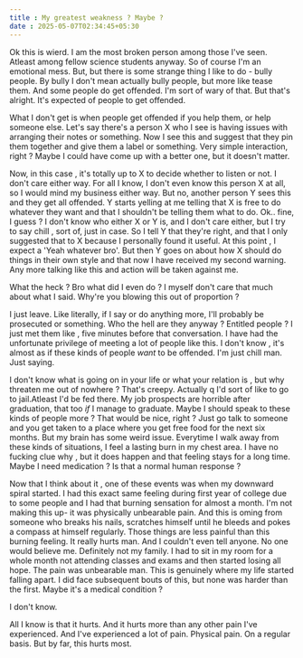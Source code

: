 ```yaml
---
title : My greatest weakness ? Maybe ?
date : 2025-05-07T02:34:45+05:30
---
```


Ok this is wierd.
I am the most broken person among those I've seen.
Atleast among fellow science students anyway.
So of course I'm an emotional mess.
But, but there is some strange thing I like to do - bully people.
By bully I don't mean actually bully people, but more like tease them.
And some people do get offended. I'm sort of wary of that.
But that's alright. It's expected of people to get offended.

What I don't get is when people get offended if you help them, or help someone else.
Let's say there's a person X who I see is having issues with arranging their notes or something.
Now I see this and suggest that they pin them together and give them a label or something.
Very simple interaction, right ? Maybe I could have come up with a better one, but it doesn't matter.

Now, in this case , it's totally up to X to decide whether to listen or not. I don't care either way.
For all I know, I don't even know this person X at all, so I would mind my business either way.
But no, another person Y sees this and they get all offended. 
Y starts yelling at me telling that X is free to do whatever they want and that I shouldn't be telling them what to do.
Ok.. fine, I guess ? I don't know who either X or Y is, and I don't care either, but I try to say chill , sort of, just in case.
So I tell Y that they're right, and that I only suggested that to X because I personally found it useful.
At this point , I expect a 'Yeah whatever bro'. But then Y goes on about how X should do things in their own style and that now I have received my second warning.
Any more talking like this and action will be taken against me.

What the heck ?
Bro what did I even do ?
I myself don't care that much about what I said.
Why're you blowing this out of proportion ?

I just leave.
Like literally, if I say or do anything more, I'll probably be prosecuted or something.
Who the hell are they anyway ? Entitled people ? I just met them like , five minutes before that conversation.
I have had the unfortunate privilege of meeting a lot of people like this.
I don't know , it's almost as if these kinds of people _want_ to be offended.
I'm just chill man. Just saying.

I don't know what is going on in your life or what your relation is , but why threaten me out of nowhere ? That's creepy.
Actually q I'd sort of like to go to jail.Atleast I'd be fed there. My job prospects are horrible after graduation, that too _if_ I manage to graduate.
Maybe I should speak to these kinds of people more ?
That would be nice, right ? Just go talk to someone and you get taken to a place where you get free food for the next six months.
But my brain has some weird issue.
Everytime I walk away from these kinds of situations, I feel a lasting burn in my chest area.
I have no fucking clue why , but it does happen and that feeling stays for a long time.
Maybe I need medication ? Is that a normal human response ?

Now that I think about it , one of these events was when my downward spiral started.
I had this exact same feeling during first year of college due to some people and I had that burning sensation for almost a month.
I'm not making this up- it was physically unbearable pain.
And this is oming from someone who breaks his nails, scratches himself until he bleeds and pokes a compass at himself regularly. 
Those things are less painful than this burning feeling.
It really hurts man.
And I couldn't even tell anyone.
No one would believe me.
Definitely not my family.
I had to sit in my room for a whole month not attending classes and exams and then started losing all hope.
The pain was unbearable man.
This is genuinely where my life started falling apart.
I did face subsequent bouts of this, but none was harder than the first.
Maybe it's a medical condition ?

I don't know.

All I know is that it hurts.
And it hurts more than any other pain I've experienced.
And I've experienced a lot of pain. Physical pain.
On a regular basis.
But by far, this hurts most.

